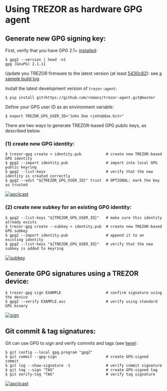 # Using TREZOR as hardware GPG agent

## Generate new GPG signing key:
First, verify that you have GPG 2.1+ [installed](https://gist.github.com/vt0r/a2f8c0bcb1400131ff51):
```
$ gpg2 --version | head -n1
gpg (GnuPG) 2.1.11
```
Update you TREZOR firmware to the latest version (at least [5430c82](https://github.com/trezor/trezor-mcu/commit/5430c82b2b1dbdd43c89de419ef92b754bed4c91)): see [a sample build log](https://gist.github.com/romanz/324c8e513abf5b5a452602ed648fa2cf).

Install the latest development version of `trezor-agent`:
```
$ pip install git+https://github.com/romanz/trezor-agent.git@master
```

Define your GPG user ID as an environment variable:
```
$ export TREZOR_GPG_USER_ID="John Doe <john@doe.bit>"
```

There are two ways to generate TREZOR-based GPG public keys, as described below.

### (1) create new GPG identity:
```
$ trezor-gpg create > identity.pub           # create new TREZOR-based GPG identity
$ gpg2 --import identity.pub                 # import into local GPG public keyring
$ gpg2 --list-keys                           # verify that the new identity is created correctly
$ gpg2 --edit "${TREZOR_GPG_USER_ID}" trust  # OPTIONAL: mark the key as trusted
```
[![asciicast](https://asciinema.org/a/44880.png)](https://asciinema.org/a/44880)

### (2) create new subkey for an existing GPG identity:
```
$ gpg2 --list-keys "${TREZOR_GPG_USER_ID}"   # make sure this identity already exists
$ trezor-gpg create --subkey > identity.pub  # create new TREZOR-based GPG subkey
$ gpg2 --import identity.pub                 # append it to an existing identity
$ gpg2 --list-keys "${TREZOR_GPG_USER_ID}"   # verify that the new subkey is added to keyring
```
[![subkey](https://asciinema.org/a/8t78s6pqo5yocisaiolqnjp63.png)](https://asciinema.org/a/8t78s6pqo5yocisaiolqnjp63)

## Generate GPG signatures using a TREZOR device:
```
$ trezor-gpg sign EXAMPLE                    # confirm signature using the device
$ gpg2 --verify EXAMPLE.asc                  # verify using standard GPG binary
```
[![sign](https://asciinema.org/a/f1unkptesb7anq09i8wugoko6.png)](https://asciinema.org/a/f1unkptesb7anq09i8wugoko6)

## Git commit & tag signatures:
Git can use GPG to sign and verify commits and tags (see [here](https://git-scm.com/book/en/v2/Git-Tools-Signing-Your-Work)):
```
$ git config --local gpg.program "gpg2"
$ git commit --gpg-sign                      # create GPG-signed commit
$ git log --show-signature -1                # verify commit signature
$ git tag --sign "TAG"                       # create GPG-signed tag
$ git verify-tag "TAG"                       # verify tag signature
```
[![asciicast](https://asciinema.org/a/44879.png)](https://asciinema.org/a/44879)
